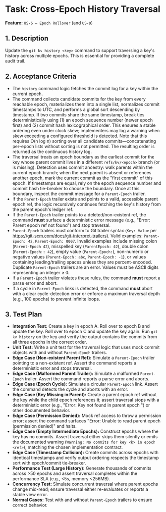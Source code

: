 # Task: Cross-Epoch History Traversal

**Feature:** `US-6 — Epoch Rollover` (and `US-9`)

## 1. Description

Update the `git kv history <key>` command to support traversing a key's history across multiple epochs. This is essential for providing a complete audit trail.

## 2. Acceptance Criteria

- The `history` command logic fetches the commit log for a key within the current epoch.
- The command collects candidate commits for the key from every reachable epoch, materializes them into a single list, normalizes commit timestamps to UTC, and performs a global sort descending by timestamp. If two commits share the same timestamp, break ties deterministically using (1) an epoch sequence number (newer epoch first) and (2) commit hash lexicographical order. This ensures a stable ordering even under clock skew; implementers may log a warning when skew exceeding a configured threshold is detected. Note that this requires O(n log n) sorting over all candidate commits—concatenating per-epoch lists without sorting is not permitted. The resulting order is returned as the continuous history log.
- The traversal treats an epoch boundary as the earliest commit for the key whose parent commit lives in a different `refs/kv/<epoch>` branch (or is missing). Detection uses commit ancestry: walk parents within the current epoch branch; when the next parent is absent or references another epoch, mark the current commit as the "first commit" of this epoch. If timestamps are equal, rely on the epoch sequence number and commit hash tie-breaker to choose the boundary. Once at this boundary, inspect the commit message for a `Parent-Epoch` trailer.
- If the `Parent-Epoch` trailer exists and points to a valid, accessible parent epoch ref, the logic recursively continues fetching the key's history from the parent epoch's ledger ref.
- If the `Parent-Epoch` trailer points to a deleted/non-existent ref, the command **must** surface a deterministic error message (e.g., "Error: Parent epoch ref <ref> not found") and stop traversal.
- `Parent-Epoch` trailers must conform to Git trailer syntax (`Key: Value` per https://git-scm.com/docs/git-interpret-trailers). Valid examples: `Parent-Epoch: 42`, `Parent-Epoch: 0007`. Invalid examples include missing colon (`Parent-Epoch 42`), misspelled key (`ParentEpoch: 42`), double colon (`Parent-Epoch:: 42`), empty value (`Parent-Epoch:`), non-numeric or negative values (`Parent-Epoch: abc`, `Parent-Epoch: -1`), or values containing leading/trailing spaces unless they are percent-encoded. Duplicate `Parent-Epoch` trailers are an error. Values must be ASCII digits representing an integer ≥ 0.
- If a `Parent-Epoch` trailer violates these rules, the command **must** report a parse error and abort.
- If a cycle in `Parent-Epoch` links is detected, the command **must** abort with a clear cycle-detection error or enforce a maximum traversal depth (e.g., 100 epochs) to prevent infinite loops.

## 3. Test Plan

- **Integration Test:** Create a key in epoch A. Roll over to epoch B and update the key. Roll over to epoch C and update the key again. Run `git kv history` on the key and verify the output contains the commits from all three epochs in the correct order.
- **Unit Test:** Write a unit test for the traversal logic that uses mock commit objects with and without `Parent-Epoch` trailers.
- **Edge Case (Non-existent Parent Ref):** Simulate a `Parent-Epoch` trailer pointing to a non-existent ref. Assert the command reports a deterministic error and stops traversal.
- **Edge Case (Malformed Parent Trailer):** Simulate a malformed `Parent-Epoch` trailer. Assert the command reports a parse error and aborts.
- **Edge Case (Epoch Cycle):** Simulate a circular `Parent-Epoch` link. Assert the command detects the cycle and aborts with an error.
- **Edge Case (Key Missing in Parent):** Create a parent epoch ref without the key while the child epoch references it; assert traversal stops with a deterministic error (e.g., "Error: Key <k> not found in parent epoch <ref>") or other documented behavior.
- **Edge Case (Permission Denied):** Mock ref access to throw a permission error; assert the command surfaces "Error: Unable to read parent epoch <ref> (permission denied)" and halts.
- **Edge Case (Empty Intermediate Epochs):** Construct epochs where the key has no commits. Assert traversal either skips them silently or emits the documented warning (`Warning: No commits for key <k> in epoch <ref>`), matching the chosen implementation contract.
- **Edge Case (Timestamp Collision):** Create commits across epochs with identical timestamps and verify output ordering respects the timestamp sort with epoch/commit tie-breaker.
- **Performance Test (Large History):** Generate thousands of commits across >50 epochs and assert traversal completes within the performance SLA (e.g., <5s, memory <256MB).
- **Concurrency Test:** Simulate concurrent traversal where parent epochs change mid-read; ensure traversal either re-evaluates or reports a stable view error.
- **Normal Cases:** Test with and without `Parent-Epoch` trailers to ensure correct behavior.

